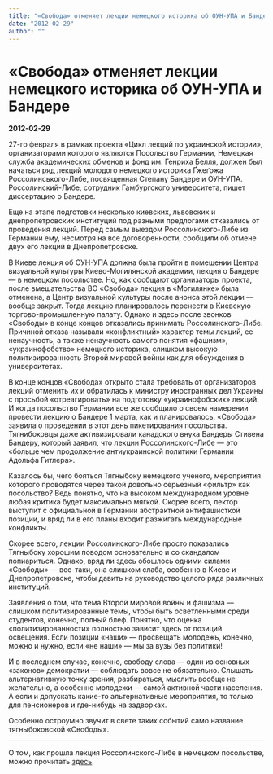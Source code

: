 ```yaml
---
title: "«Свобода» отменяет лекции немецкого историка об ОУН-УПА и Бандере"
date: "2012-02-29"
author: ""
---
```


# «Свобода» отменяет лекции немецкого историка об ОУН-УПА и Бандере

**2012-02-29** 

27-го февраля в рамках проекта «Цикл лекций по украинской истории», организаторами которого являются Посольство Германии, Немецкая служба академических обменов и фонд им. Генриха Белля, должен был начаться ряд лекций молодого немецкого историка Ґжеґожа Россолинського-Либе, посвященная Степану Бандере и ОУН-УПА. Россолинский-Либе, сотрудник Гамбургского университета, пишет диссертацию о Бандере.

Еще на этапе подготовки несколько киевских, львовских и днепропетровских институций под разными предлогами отказались от проведения лекций. Перед самым выездом Россолинского-Либе из Германии ему, несмотря на все договоренности, сообщили об отмене двух его лекций в Днепропетровске.

В Киеве лекция об ОУН-УПА должна была пройти в помещении Центра визуальной культуры Киево-Могилянской академии, лекция о Бандере — в немецком посольстве. Но, как сообщают организаторы проекта, после вмешательства ВО «Свобода» лекция в «Могилянке» была отменена, а Центр визуальной культуры после анонса этой лекции — вообще закрыт. Тогда лекцию планировалось перенести в Киевскую торгово-промышленную палату. Однако и здесь после звонков «Свободы» в конце концов отказались принимать Россолинского-Либе. Причиной отказа называли «конфликтный» характер темы лекций, ее ненаучность, а также ненаучность самого понятия «фашизм», «украинофобство» немецкого историка, слишком высокую политизированность Второй мировой войны как для обсуждения в университетах.

В конце концов «Свобода» открыто стала требовать от организаторов лекций отменить их и обратилась к министру иностранных дел Украины с просьбой «отреагировать» на подготовку «украинофобских» лекций. И когда посольство Германии все же сообщило о своем намерении провести лекцию о Бандере 1 марта, как и планировалось, «Свобода» заявила о проведении в этот день пикетирования посольства. Тягнибоковцы даже активизировали канадского внука Бандеры Стивена Бандеру, который заявил, что лекции Россолинского-Либе — это «больше чем продолжение антиукраинской политики Германии Адольфа Гитлера».

Казалось бы, чего бояться Тягныбоку немецкого ученого, мероприятия которого проводятся через такой довольно серьезный «фильтр» как посольство? Ведь понятно, что на высоком международном уровне любая критика будет максимально мягкой. Скорее всего, лектор выступит с официальной в Германии абстрактной антифашисткой позиции, и вряд ли в его планы входит разжигать международные конфликты.

Скорее всего, лекции Россолинского-Либе просто показались Тягныбоку хорошим поводом основательно и со скандалом попиариться. Однако, вряд ли здесь обошлось одними силами «Свободы» — все-таки, она слишком слаба, особенно в Киеве и Днепропетровске, чтобы давить на руководство целого ряда различных институций.

Заявления о том, что тема Второй мировой войны и фашизма — слишком политизированные темы, чтобы быть осветленными среди студентов, конечно, полный блеф. Понятно, что оценка «политизированности» полностью зависит здесь от позиций освещения. Если позиции «наши» — просвещать молодежь, конечно, можно и нужно, если «не наши» — мы за вузы без политики!

И в последнем случае, конечно, свободу слова — один из основных «законов» демократии — соблюдать вовсе не обязательно. Слышать альтернативную точку зрения, разбираться, мыслить вообще не желательно, а особенно молодежи — самой активной части населения. А если и допускать какие-то альтернативные мероприятия, то только для пенсионеров и где-нибудь на задворках.

Особенно остроумно звучит в свете таких событий само название тягныбоковской «Свободы».

------------------------------------

О том, как прошла лекция Россолинского-Либе в немецком посольстве, можно прочитать [здесь](/5033.html).